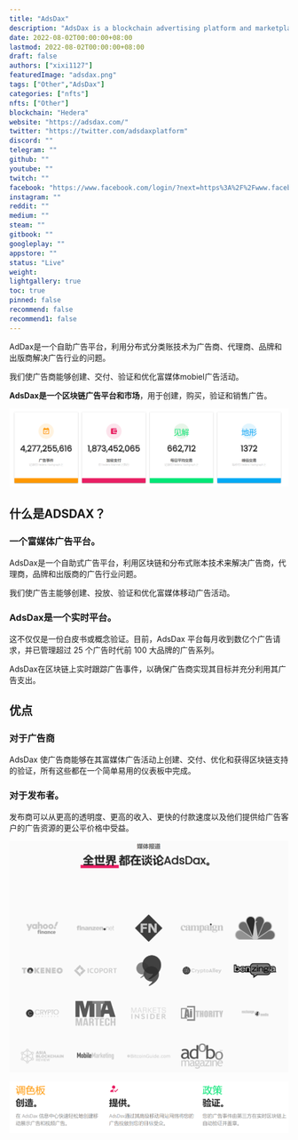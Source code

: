 ```yaml
---
title: "AdsDax"
description: "AdsDax is a blockchain advertising platform and marketplace to create, buy, verify and sell advertising."
date: 2022-08-02T00:00:00+08:00
lastmod: 2022-08-02T00:00:00+08:00
draft: false
authors: ["xixi1127"]
featuredImage: "adsdax.png"
tags: ["Other","AdsDax"]
categories: ["nfts"]
nfts: ["Other"]
blockchain: "Hedera"
website: "https://adsdax.com/"
twitter: "https://twitter.com/adsdaxplatform"
discord: ""
telegram: ""
github: ""
youtube: ""
twitch: ""
facebook: "https://www.facebook.com/login/?next=https%3A%2F%2Fwww.facebook.com%2Fadsdax%2F"
instagram: ""
reddit: ""
medium: ""
steam: ""
gitbook: ""
googleplay: ""
appstore: ""
status: "Live"
weight: 
lightgallery: true
toc: true
pinned: false
recommend: false
recommend1: false
---
```

AdDax是一个自助广告平台，利用分布式分类账技术为广告商、代理商、品牌和出版商解决广告行业的问题。

我们使广告商能够创建、交付、验证和优化富媒体mobiel广告活动。

**AdsDax是一个区块链广告平台和市场**，用于创建，购买，验证和销售广告。

![image-20220802150027507](image-20220802150027507.png)

## 什么是ADSDAX？

### 一个富媒体广告平台。

AdsDax是一个自助式广告平台，利用区块链和分布式账本技术来解决广告商，代理商，品牌和出版商的广告行业问题。

我们使广告主能够创建、投放、验证和优化富媒体移动广告活动。



### AdsDax是一个实时平台。

这不仅仅是一份白皮书或概念验证。目前，AdsDax 平台每月收到数亿个广告请求，并已管理超过 25 个广告时代前 100 大品牌的广告系列。

AdsDax在区块链上实时跟踪广告事件，以确保广告商实现其目标并充分利用其广告支出。

## 优点

### 对于广告商

AdsDax 使广告商能够在其富媒体广告活动上创建、交付、优化和获得区块链支持的验证，所有这些都在一个简单易用的仪表板中完成。

### 对于发布者。

发布商可以从更高的透明度、更高的收入、更快的付款速度以及他们提供给广告客户的广告资源的更公平价格中受益。

![image-20220802150301370](image-20220802150301370.png)

![image-20220802150359429](image-20220802150359429.png)